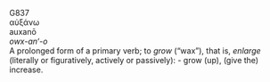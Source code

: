 <body>
  <p>G837<br>  αὐξάνω  <br> auxanō  <br><i>owx-an‘-o </i><br>A prolonged form of a primary verb; to <i>grow</i> (“wax”), that is, <i>enlarge</i> (literally or figuratively, actively or passively): - grow (up), (give the) increase.<br></p>
 </body>